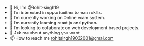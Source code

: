 - 👋 Hi, I’m @Rohit-singh19
- 👀 I’m interested in opportunities to learn skills.
- 🔭 I’m currently working on Online exam system.
- 🌱 I’m currently learning react js and python.
- 💞️ I’m looking to collaborate on web development based projects.
- 💬 Ask me about anything you want.
- 📫 How to reach me rohitsingh19032001@gmai.com

<!---
Rohit-singh19/Rohit-singh19 is a ✨ special ✨ repository because its `README.md` (this file) appears on your GitHub profile.
You can click the Preview link to take a look at your changes.
--->
